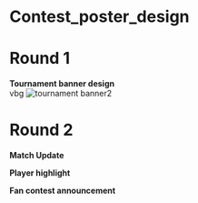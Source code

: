 # Contest_poster_design
# Round 1
**Tournament banner design** <br>
vbg
![tournament banner2](https://github.com/user-attachments/assets/d7d5e8d4-0162-4398-876e-854dec522cd1)

# Round 2
**Match Update**

**Player highlight**

**Fan contest announcement**
